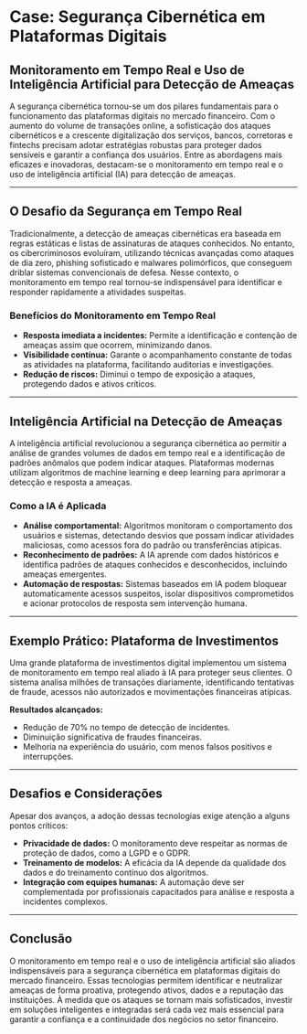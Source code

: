 # Case: Segurança Cibernética em Plataformas Digitais  
## Monitoramento em Tempo Real e Uso de Inteligência Artificial para Detecção de Ameaças

A segurança cibernética tornou-se um dos pilares fundamentais para o funcionamento das plataformas digitais no mercado financeiro. Com o aumento do volume de transações online, a sofisticação dos ataques cibernéticos e a crescente digitalização dos serviços, bancos, corretoras e fintechs precisam adotar estratégias robustas para proteger dados sensíveis e garantir a confiança dos usuários. Entre as abordagens mais eficazes e inovadoras, destacam-se o monitoramento em tempo real e o uso de inteligência artificial (IA) para detecção de ameaças.

---

## O Desafio da Segurança em Tempo Real

Tradicionalmente, a detecção de ameaças cibernéticas era baseada em regras estáticas e listas de assinaturas de ataques conhecidos. No entanto, os cibercriminosos evoluíram, utilizando técnicas avançadas como ataques de dia zero, phishing sofisticado e malwares polimórficos, que conseguem driblar sistemas convencionais de defesa. Nesse contexto, o monitoramento em tempo real tornou-se indispensável para identificar e responder rapidamente a atividades suspeitas.

### Benefícios do Monitoramento em Tempo Real

- **Resposta imediata a incidentes:** Permite a identificação e contenção de ameaças assim que ocorrem, minimizando danos.
- **Visibilidade contínua:** Garante o acompanhamento constante de todas as atividades na plataforma, facilitando auditorias e investigações.
- **Redução de riscos:** Diminui o tempo de exposição a ataques, protegendo dados e ativos críticos.

---

## Inteligência Artificial na Detecção de Ameaças

A inteligência artificial revolucionou a segurança cibernética ao permitir a análise de grandes volumes de dados em tempo real e a identificação de padrões anômalos que podem indicar ataques. Plataformas modernas utilizam algoritmos de machine learning e deep learning para aprimorar a detecção e resposta a ameaças.

### Como a IA é Aplicada

- **Análise comportamental:** Algoritmos monitoram o comportamento dos usuários e sistemas, detectando desvios que possam indicar atividades maliciosas, como acessos fora do padrão ou transferências atípicas.
- **Reconhecimento de padrões:** A IA aprende com dados históricos e identifica padrões de ataques conhecidos e desconhecidos, incluindo ameaças emergentes.
- **Automação de respostas:** Sistemas baseados em IA podem bloquear automaticamente acessos suspeitos, isolar dispositivos comprometidos e acionar protocolos de resposta sem intervenção humana.

---

## Exemplo Prático: Plataforma de Investimentos

Uma grande plataforma de investimentos digital implementou um sistema de monitoramento em tempo real aliado à IA para proteger seus clientes. O sistema analisa milhões de transações diariamente, identificando tentativas de fraude, acessos não autorizados e movimentações financeiras atípicas.

**Resultados alcançados:**
- Redução de 70% no tempo de detecção de incidentes.
- Diminuição significativa de fraudes financeiras.
- Melhoria na experiência do usuário, com menos falsos positivos e interrupções.

---

## Desafios e Considerações

Apesar dos avanços, a adoção dessas tecnologias exige atenção a alguns pontos críticos:
- **Privacidade de dados:** O monitoramento deve respeitar as normas de proteção de dados, como a LGPD e o GDPR.
- **Treinamento de modelos:** A eficácia da IA depende da qualidade dos dados e do treinamento contínuo dos algoritmos.
- **Integração com equipes humanas:** A automação deve ser complementada por profissionais capacitados para análise e resposta a incidentes complexos.

---

## Conclusão

O monitoramento em tempo real e o uso de inteligência artificial são aliados indispensáveis para a segurança cibernética em plataformas digitais do mercado financeiro. Essas tecnologias permitem identificar e neutralizar ameaças de forma proativa, protegendo ativos, dados e a reputação das instituições. À medida que os ataques se tornam mais sofisticados, investir em soluções inteligentes e integradas será cada vez mais essencial para garantir a confiança e a continuidade dos negócios no setor financeiro.